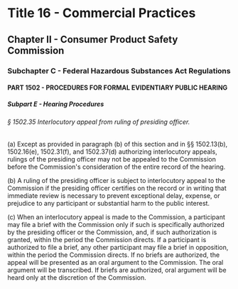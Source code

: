 
# Title 16 - Commercial Practices
## Chapter II - Consumer Product Safety Commission
### Subchapter C - Federal Hazardous Substances Act Regulations
#### PART 1502 - PROCEDURES FOR FORMAL EVIDENTIARY PUBLIC HEARING
##### Subpart E - Hearing Procedures
###### § 1502.35 Interlocutory appeal from ruling of presiding officer.

(a) Except as provided in paragraph (b) of this section and in §§ 1502.13(b), 1502.16(e), 1502.31(f), and 1502.37(d) authorizing interlocutory appeals, rulings of the presiding officer may not be appealed to the Commission before the Commission's consideration of the entire record of the hearing.

(b) A ruling of the presiding officer is subject to interlocutory appeal to the Commission if the presiding officer certifies on the record or in writing that immediate review is necessary to prevent exceptional delay, expense, or prejudice to any participant or substantial harm to the public interest.

(c) When an interlocutory appeal is made to the Commission, a participant may file a brief with the Commission only if such is specifically authorized by the presiding officer or the Commission, and, if such authorization is granted, within the period the Commission directs. If a participant is authorized to file a brief, any other participant may file a brief in opposition, within the period the Commission directs. If no briefs are authorized, the appeal will be presented as an oral argument to the Commission. The oral argument will be transcribed. If briefs are authorized, oral argument will be heard only at the discretion of the Commission.
